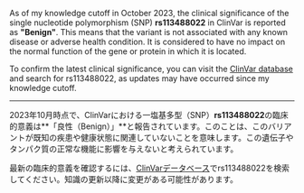 As of my knowledge cutoff in October 2023, the clinical significance of the single nucleotide polymorphism (SNP) **rs113488022** in ClinVar is reported as **"Benign"**. This means that the variant is not associated with any known disease or adverse health condition. It is considered to have no impact on the normal function of the gene or protein in which it is located.

To confirm the latest clinical significance, you can visit the [ClinVar database](https://www.ncbi.nlm.nih.gov/clinvar/) and search for rs113488022, as updates may have occurred since my knowledge cutoff.

---

2023年10月時点で、ClinVarにおける一塩基多型（SNP）**rs113488022**の臨床的意義は**「良性（Benign）」**と報告されています。このことは、このバリアントが既知の疾患や健康状態に関連していないことを意味します。この遺伝子やタンパク質の正常な機能に影響を与えないと考えられています。

最新の臨床的意義を確認するには、[ClinVarデータベース](https://www.ncbi.nlm.nih.gov/clinvar/)でrs113488022を検索してください。知識の更新以降に変更がある可能性があります。